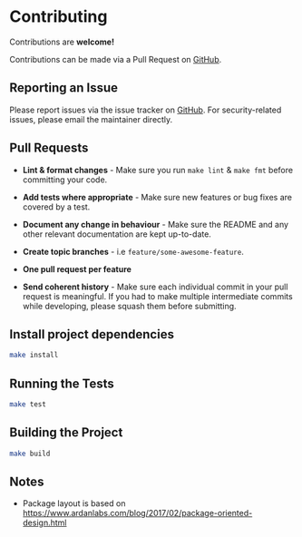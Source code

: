 # Contributing

Contributions are **welcome!**

Contributions can be made via a Pull Request on [GitHub](https://github.com/mike182uk/snpt).

## Reporting an Issue

Please report issues via the issue tracker on [GitHub](https://github.com/mike182uk/snpt). For security-related issues, please email the maintainer directly.

## Pull Requests

- **Lint & format changes** - Make sure you run `make lint` &  `make fmt` before committing your code.

- **Add tests where appropriate** - Make sure new features or bug fixes are covered by a test.

- **Document any change in behaviour** - Make sure the README and any other relevant documentation are kept up-to-date.

- **Create topic branches** - i.e `feature/some-awesome-feature`.

- **One pull request per feature**

- **Send coherent history** - Make sure each individual commit in your pull request is meaningful. If you had to make multiple intermediate commits while developing, please squash them before submitting.

## Install project dependencies

```bash
make install
```

## Running the Tests

```bash
make test
```

## Building the Project

```bash
make build
```

## Notes

- Package layout is based on https://www.ardanlabs.com/blog/2017/02/package-oriented-design.html

